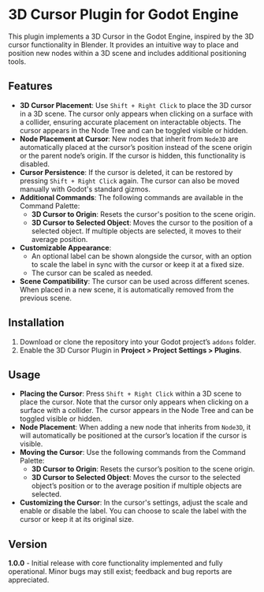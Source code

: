 # 3D Cursor Plugin for Godot Engine

This plugin implements a 3D Cursor in the Godot Engine, inspired by the 3D cursor functionality in Blender. It provides an intuitive way to place and position new nodes within a 3D scene and includes additional positioning tools.

## Features

- **3D Cursor Placement**: Use `Shift + Right Click` to place the 3D cursor in a 3D scene. The cursor only appears when clicking on a surface with a collider, ensuring accurate placement on interactable objects. The cursor appears in the Node Tree and can be toggled visible or hidden.
- **Node Placement at Cursor**: New nodes that inherit from `Node3D` are automatically placed at the cursor’s position instead of the scene origin or the parent node’s origin. If the cursor is hidden, this functionality is disabled.
- **Cursor Persistence**: If the cursor is deleted, it can be restored by pressing `Shift + Right Click` again. The cursor can also be moved manually with Godot's standard gizmos.
- **Additional Commands**: The following commands are available in the Command Palette:
  - **3D Cursor to Origin**: Resets the cursor's position to the scene origin.
  - **3D Cursor to Selected Object**: Moves the cursor to the position of a selected object. If multiple objects are selected, it moves to their average position.
- **Customizable Appearance**: 
  - An optional label can be shown alongside the cursor, with an option to scale the label in sync with the cursor or keep it at a fixed size.
  - The cursor can be scaled as needed.
- **Scene Compatibility**: The cursor can be used across different scenes. When placed in a new scene, it is automatically removed from the previous scene.

## Installation

1. Download or clone the repository into your Godot project’s `addons` folder.
2. Enable the 3D Cursor Plugin in **Project > Project Settings > Plugins**.

## Usage

- **Placing the Cursor**: Press `Shift + Right Click` within a 3D scene to place the cursor. Note that the cursor only appears when clicking on a surface with a collider. The cursor appears in the Node Tree and can be toggled visible or hidden.
- **Node Placement**: When adding a new node that inherits from `Node3D`, it will automatically be positioned at the cursor’s location if the cursor is visible.
- **Moving the Cursor**: Use the following commands from the Command Palette:
  - **3D Cursor to Origin**: Resets the cursor’s position to the scene origin.
  - **3D Cursor to Selected Object**: Moves the cursor to the selected object’s position or to the average position if multiple objects are selected.
- **Customizing the Cursor**: In the cursor's settings, adjust the scale and enable or disable the label. You can choose to scale the label with the cursor or keep it at its original size.

## Version

**1.0.0** - Initial release with core functionality implemented and fully operational. Minor bugs may still exist; feedback and bug reports are appreciated.
